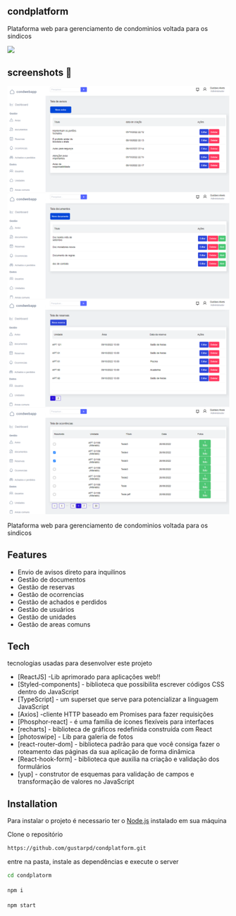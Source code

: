 ## condplatform
Plataforma web para gerenciamento de condomìnios voltada para os sindicos

<img src="https://github.com/gustarpd/condplatform/blob/main/.github/demosistema.gif" />

## screenshots 📸

<img src="https://github.com/gustarpd/condplatform/blob/main/.github/avisos.png" />
<img src="https://github.com/gustarpd/condplatform/blob/main/.github/doc.png" />
<img src="https://github.com/gustarpd/condplatform/blob/main/.github/reservas.png" />
<img src="https://github.com/gustarpd/condplatform/blob/main/.github/ocorrencia.png" />

Plataforma web para gerenciamento de condomìnios voltada para os sindicos

## Features

- Envio de avisos direto para inquilinos
- Gestão de documentos
- Gestão de reservas
- Gestão de ocorrencias
- Gestão de achados e perdidos
- Gestão de usuários
- Gestão de unidades
- Gestão de areas comuns

## Tech

tecnologias usadas para desenvolver este projeto

- [ReactJS] -Lib aprimorado para aplicações web!!
- [Styled-components] - biblioteca que possibilita escrever códigos CSS dentro do JavaScript
- [TypeScript] - um superset que serve para potencializar a linguagem JavaScript
- [Axios] -cliente HTTP baseado em Promises para fazer requisições
- [Phosphor-react] - é uma família de ícones flexíveis para interfaces
- [recharts] -  biblioteca de gráficos redefinida construída com React
- [photoswipe] - Lib para galeria de fotos
- [react-router-dom] - biblioteca padrão para que você consiga fazer o roteamento das páginas da sua aplicação de forma dinâmica
- [React-hook-form] - biblioteca que auxilia na criação e validação dos formulários
- [yup] - construtor de esquemas para validação de campos e transformação de valores no JavaScript



## Installation

Para instalar o projeto é necessario ter o  [Node.js](https://nodejs.org/) instalado em sua máquina

Clone o repositório
```sh
https://github.com/gustarpd/condplatform.git
```
entre na pasta, instale as dependências e execute o server

```sh
cd condplatorm

npm i

npm start
```
